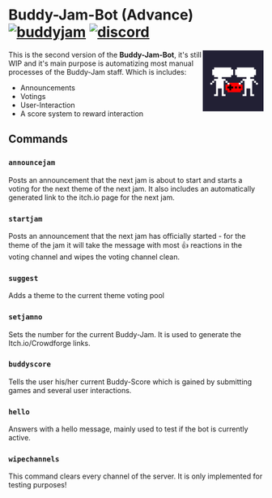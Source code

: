 # Buddy-Jam-Bot (Advance) [![buddyjam]](https://www.reddit.com/r/BuddyJam/) [![discord]](https://discord.gg/V2SaHEM)

<img src="https://raw.githubusercontent.com/stealthio/Buddy-Jam-Bot-Advance/master/img/logo.png?token=AEZSBNXC3D7BTG6DBOXP2JS5HKR2O" align="right"
     title="BuddyJam Logo" width="120" height="120">

This is the second version of the **Buddy-Jam-Bot**, it's still WIP and it's main purpose is automatizing most manual
processes of the Buddy-Jam staff. Which is includes:

 * Announcements
 * Votings
 * User-Interaction
 * A score system to reward interaction

[buddyjam]: https://img.shields.io/badge/-Buddy--Jam-red.svg
[discord]: https://img.shields.io/badge/-Discord-blue.svg

## Commands

### `announcejam`

Posts an announcement that the next jam is about to start and starts a voting for the next theme of the next jam. It also
includes an automatically generated link to the itch.io page for the next jam.

### `startjam`

Posts an announcement that the next jam has officially started - for the theme of the jam it will take the message
with most :thumbsup: reactions in the voting channel and wipes the voting channel clean.

### `suggest`

Adds a theme to the current theme voting pool

### `setjamno`

Sets the number for the current Buddy-Jam. It is used to generate the Itch.io/Crowdforge links.

### `buddyscore`

Tells the user his/her current Buddy-Score which is gained by submitting games and several user interactions.

### `hello`

Answers with a hello message, mainly used to test if the bot is currently active.

### `wipechannels`

This command clears every channel of the server. It is only implemented for testing purposes!